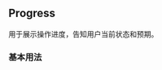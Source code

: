 <div class="demo-header">
<p class="overviewicon">
  <span class="wapi-business-slider"/>
</p>

## Progress

<nova-uxlink widget-name="Progress"></nova-uxlink>

用于展示操作进度，告知用户当前状态和预期。

</div>

### 基本用法

<nova-demo-view link="progress/basic-usage.vue"></nova-demo-view>

<br />

<nova-attributes link="progress"></nova-attributes>
